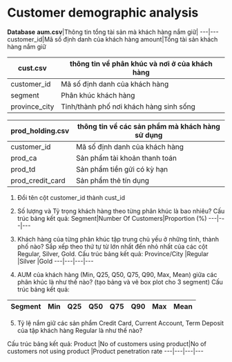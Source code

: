 
# Customer demographic analysis

__Database__
__aum.csv__|Thông tin tổng tài sản mà khách hàng nắm giữ|
---|---
customer_id|Mã số định danh của khách hàng
amount|Tổng tài sản khách hàng nắm giữ

__cust.csv__|thông tin về phân khúc và nơi ở của khách hàng
---|---
customer_id|Mã số định danh của khách hàng
segment|Phân khúc khách hàng
province_city|Tỉnh/thành phố nơi khách hàng sinh sống

__prod_holding.csv__|thông tin về các sản phẩm mà khách hàng sử dụng
---|---
customer_id|Mã số định danh của khách hàng
prod_ca|Sản phẩm tài khoản thanh toán
prod_td|Sản phẩm tiền gửi có kỳ hạn
prod_credit_card|Sản phẩm thẻ tín dụng


1. Đổi tên cột customer_id thành cust_id

2. Số lượng và Tỷ trọng khách hàng theo từng phân khúc là bao nhiêu?
Cấu trúc bảng kết quả:
Segment|Number Of Customers|Proportion (%)
---|---|---

3. Khách hàng của từng phân khúc tập trung chủ yếu ở những tỉnh, thành phố nào? Sắp xếp theo thứ tự từ lớn nhất đến nhỏ nhất của các cột Regular, Silver, Gold. 
Cấu trúc bảng kết quả:
Province/City |Regular |Silver |Gold
---|---|---|---

4. AUM của khách hàng (Min, Q25, Q50, Q75, Q90, Max, Mean) giữa các phân khúc là như thế nào? (tạo bảng và vẽ box plot cho 3 segment) 
Cấu trúc bảng kết quả:

Segment| Min|Q25 |Q50 |Q75 |Q90 |Max |Mean 
---|---|---|---|---|---|---|---

5. Tỷ lệ nắm giữ các sản phẩm Credit Card, Current Account, Term Deposit của tập khách hàng Regular là như thế  nào?

Cấu trúc bảng kết quả:
Product |No of customers using product|No of customers not using product |Product penetration rate
---|---|---|---